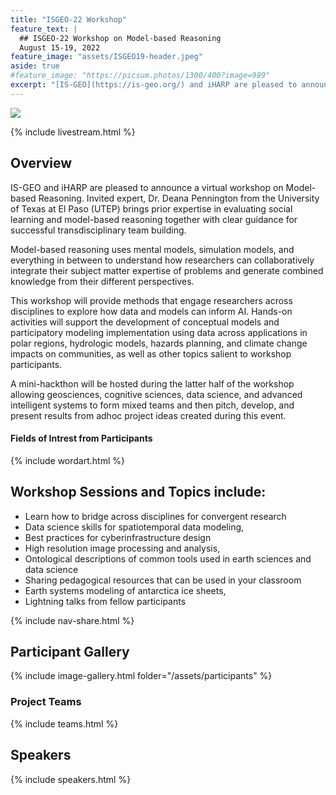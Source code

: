 ```yaml
---
title: "ISGEO-22 Workshop" 
feature_text: |
  ## ISGEO-22 Workshop on Model-based Reasoning
  August 15-19, 2022 
feature_image: "assets/ISGEO19-header.jpeg"
aside: true
#feature_image: "https://picsum.photos/1300/400?image=989"
excerpt: "[IS-GEO](https://is-geo.org/) and iHARP are pleased to announce a virtual workshop on Model-based Reasoning. Invited expert, [Dr. Deana Pennington](https://www.linkedin.com/in/deanapennington/) from the University of Texas at El Paso (UTEP) brings prior expertise in evaluating social learning and model-based reasoning together with clear guidance for successful transdisciplinary team building. "
---
```


<img src="{{ site.url }}{{ site.baseurl }}/assets/isgeo-finalpresentations-group.png">

{% include livestream.html %}

## Overview

IS-GEO and iHARP are pleased to announce a virtual workshop on Model-based Reasoning. Invited expert, Dr. Deana Pennington from the University of Texas at El Paso (UTEP) brings prior expertise in evaluating social learning and model-based reasoning together with clear guidance for successful transdisciplinary team building. 

Model-based reasoning uses mental models, simulation models, and everything in between to understand how researchers can collaboratively integrate their subject matter expertise of problems and generate combined knowledge from their different perspectives.

This workshop will provide methods that engage researchers across disciplines to explore how data and models can inform AI. Hands-on activities will support the development of conceptual models and participatory modeling implementation using data across applications in polar regions, hydrologic models, hazards planning, and climate change impacts on communities, as well as other topics salient to workshop participants. 

A mini-hackthon will be hosted during the latter half of the workshop allowing geosciences, cognitive sciences, data science, and advanced intelligent systems to form mixed teams and then pitch, develop, and present results from adhoc project ideas created during this event.

#### Fields of Intrest from Participants

{% include wordart.html %}

## Workshop Sessions and Topics include: 
* Learn how to bridge across disciplines for convergent research 
* Data science skills for spatiotemporal data modeling,
* Best practices for cyberinfrastructure design
* High resolution image processing and analysis, 
* Ontological descriptions of common tools used in earth sciences and data science
* Sharing pedagogical resources that can be used in your classroom
* Earth systems modeling of antarctica ice sheets, 
* Lightning talks from fellow participants

 {% include nav-share.html %}

## Participant Gallery

{% include image-gallery.html folder="/assets/participants" %} 


### Project Teams

{% include teams.html %}



## Speakers
{% include speakers.html %}



